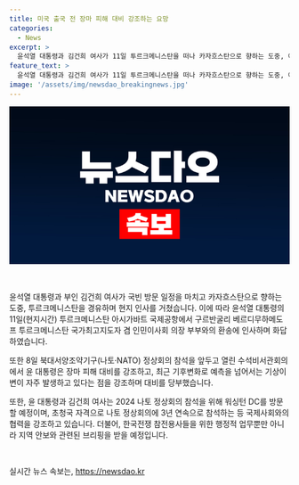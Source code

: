 ```yaml
---
title: 미국 출국 전 장마 피해 대비 강조하는 요망
categories:
  - News
excerpt: >
  윤석열 대통령과 김건희 여사가 11일 투르크메니스탄을 떠나 카자흐스탄으로 향하는 도중, 아시가바트 국제공항에서 투르크메니스탄 국가최고지도자 겸 인민이사회 의장 부부의 환송에 인사하고 있다. 윤 대통령은 북대서양조약기구(NATO) 정상회의 참석을 앞두고 장마 피해 대비를 당부하며 호놀룰루를 방문할 예정이다. 2024 나토 정상회의 참석을 위해 꾸준히 외교활동을 이어가고 있는 것으로 전해졌다.
feature_text: >
  윤석열 대통령과 김건희 여사가 11일 투르크메니스탄을 떠나 카자흐스탄으로 향하는 도중, 아시가바트 국제공항에서 투르크메니스탄 국가최고지도자 겸 인민이사회 의장 부부의 환송에 인사하고 있다. 윤 대통령은 북대서양조약기구(NATO) 정상회의 참석을 앞두고 장마 피해 대비를 당부하며 호놀룰루를 방문할 예정이다. 2024 나토 정상회의 참석을 위해 꾸준히 외교활동을 이어가고 있는 것으로 전해졌다.
image: '/assets/img/newsdao_breakingnews.jpg'
---
```


<p><img src="/assets/img/newsdao_breakingnews.jpg" alt="bookingtag 속보" /></p>

<p data-ke-size="size16">&nbsp;</p>

<p>윤석열 대통령과 부인 김건희 여사가 국빈 방문 일정을 마치고 카자흐스탄으로 향하는 도중, 투르크메니스탄을 경유하며 현지 인사를 거쳤습니다. 이에 따라 윤석열 대통령의 11일(현지시간) 투르크메니스탄 아시가바트 국제공항에서 구르반굴리 베르디무하메도프 투르크메니스탄 국가최고지도자 겸 인민이사회 의장 부부와의 환송에 인사하며 화답하였습니다.</p>

<p>또한 8일 북대서양조약기구(나토·NATO) 정상회의 참석을 앞두고 열린 수석비서관회의에서 윤 대통령은 장마 피해 대비를 강조하고, 최근 기후변화로 예측을 넘어서는 기상이변이 자주 발생하고 있다는 점을 강조하며 대비를 당부했습니다.</p>

<p>또한, 윤 대통령과 김건희 여사는 2024 나토 정상회의 참석을 위해 워싱턴 DC를 방문할 예정이며, 초청국 자격으로 나토 정상회의에 3년 연속으로 참석하는 등 국제사회와의 협력을 강조하고 있습니다. 더불어, 한국전쟁 참전용사들을 위한 행정적 업무뿐만 아니라 지역 안보와 관련된 브리핑을 받을 예정입니다.</p>

<p data-ke-size="size16">&nbsp;</p>
실시간 뉴스 속보는, <a href="https://newsdao.kr" rel="dofollow">https://newsdao.kr</a>


